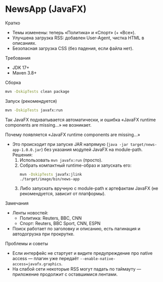 # NewsApp (JavaFX)

Кратко
- Темы изменены: теперь «Политика» и «Спорт» (+ «Все»).
- Улучшена загрузка RSS: добавлен User-Agent, чистка HTML в описаниях.
- Безопасная загрузка CSS (без падения, если файла нет).

Требования
- JDK 17+
- Maven 3.8+

Сборка
```bash
mvn -DskipTests clean package
```

Запуск (рекомендуется)
```bash
mvn -DskipTests javafx:run
```
Так JavaFX подхватывается автоматически, и ошибка «JavaFX runtime components are missing…» не возникает.

Почему появляется «JavaFX runtime components are missing…»
- Это происходит при запуске JAR напрямую (`java -jar target/news-app-1.0.0.jar`) без указания модулей JavaFX на module-path. Решения:
  1) Использовать `mvn javafx:run` (просто).
  2) Собрать компактный runtime-образ и запускать его:
     ```bash
     mvn -DskipTests javafx:jlink
     ./target/image/bin/news-app
     ```
  3) Либо запускать вручную с module-path к артефактам JavaFX (не рекомендуется, зависит от платформы).

Замечания
- Ленты новостей:
  - Политика: Reuters, BBC, CNN
  - Спорт: Reuters, BBC Sport, CNN, ESPN
- Поиск работает по заголовку и описанию, есть пагинация и автодогрузка при прокрутке.

Проблемы и советы
- Если интерфейс не стартует и видите предупреждение про native access — плагин уже передаёт `--enable-native-access=javafx.graphics`.
- На слабой сети некоторые RSS могут падать по таймауту — приложение продолжит с оставшимися лентами.

